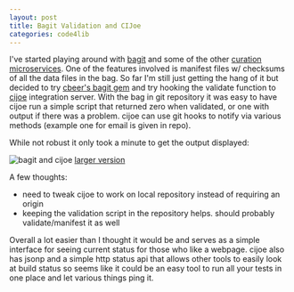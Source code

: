 ```yaml
--- 
layout: post
title: Bagit Validation and CIJoe
categories: code4lib
---
```


I've started playing around with [bagit](https://confluence.ucop.edu/display/Curation/BagIt) and some of the other [curation microservices](https://confluence.ucop.edu/display/Curation/Home). One of the features involved is manifest files w/ checksums of all the data files in the bag. So far I'm still just getting the hang of it but decided to try [cbeer's bagit gem](https://github.com/cbeer/bagit) and try hooking the validate function to [cijoe](https://github.com/defunkt/cijoe) integration server. With the bag in git repository it was easy to have cijoe run a simple script that returned zero when validated, or one with output if there was a problem. cijoe can use git hooks to notify via various methods (example one for email is given in repo).

While not robust it only took a minute to get the output displayed:

![bagit and cijoe](http://farm6.static.flickr.com/5253/5455986619_3296f6881b.jpg)
[larger version](http://www.flickr.com/photos/ebyryan/5455986619/sizes/l/)

A few thoughts:

* need to tweak cijoe to work on local repository instead of requiring an origin
* keeping the validation script in the repository helps. should probably validate/manifest it as well

Overall a lot easier than I thought it would be and serves as a simple interface for seeing current status for those who like a webpage. cijoe also has jsonp and a simple http status api that allows other tools to easily look at build status so seems like it could be an easy tool to run all your tests in one place and let various things ping it.